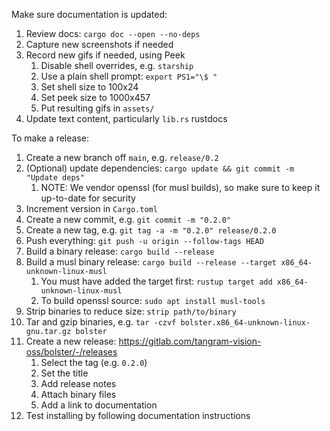 Make sure documentation is updated:

1. Review docs: `cargo doc --open --no-deps`
2. Capture new screenshots if needed
3. Record new gifs if needed, using Peek
    1. Disable shell overrides, e.g. `starship`
    2. Use a plain shell prompt: `export PS1="\$ "`
    3. Set shell size to 100x24
    4. Set peek size to 1000x457
    5. Put resulting gifs in `assets/`
4. Update text content, particularly `lib.rs` rustdocs



To make a release:

1. Create a new branch off `main`, e.g. `release/0.2`
2. (Optional) update dependencies: `cargo update && git commit -m "Update deps"`
    1. NOTE: We vendor openssl (for musl builds), so make sure to keep it up-to-date for security
3. Increment version in `Cargo.toml`
4. Create a new commit, e.g. `git commit -m "0.2.0"`
5. Create a new tag, e.g. `git tag -a -m "0.2.0" release/0.2.0`
6. Push everything: `git push -u origin --follow-tags HEAD`
7. Build a binary release: `cargo build --release`
8. Build a musl binary release: `cargo build --release --target x86_64-unknown-linux-musl`
    1. You must have added the target first: `rustup target add x86_64-unknown-linux-musl`
    2. To build openssl source: `sudo apt install musl-tools`
9. Strip binaries to reduce size: `strip path/to/binary`
10. Tar and gzip binaries, e.g. `tar -czvf bolster.x86_64-unknown-linux-gnu.tar.gz bolster`
11. Create a new release: https://gitlab.com/tangram-vision-oss/bolster/-/releases
    1. Select the tag (e.g. `0.2.0`)
    2. Set the title
    3. Add release notes
    4. Attach binary files
    5. Add a link to documentation
12. Test installing by following documentation instructions